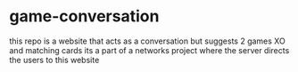 # game-conversation
this repo is a website that acts as a conversation but suggests 2 games XO and matching cards
its a part of a networks project where the server directs the users  to this website
